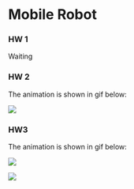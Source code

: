 # Mobile Robot

### HW 1

Waiting

### HW 2

The animation is shown in gif below:

![](./Hw2/images/animation.gif)

### HW3

The animation is shown in gif below:

![](./Hw3/images/hw3_1.gif)



![](./Hw3/images/hw3_2.gif)

